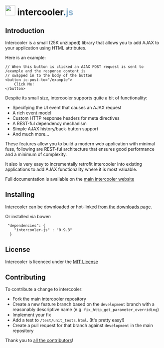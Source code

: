 <h1><img src="http://intercoolerjs.org/images/Intercooler_CMYK_noType_64.png" height="32px"> intercooler<span style="color: #26628E;">.</span><span style="color: #8EB3D0;">js</span></h1>

## Introduction

Intercooler is a small (25K unzipped) library that allows you to add AJAX to your application using
HTML attributes.

Here is an example:

    // When this button is clicked an AJAX POST request is sent to /example and the response content is
    // swapped in to the body of the button
    <button ic-post-to="/example">
        Click Me!
    </button>

Despite its small size, intercooler supports quite a bit of functionality:

* Specifying the UI event that causes an AJAX request
* A rich event model
* Custom HTTP response headers for meta directives
* A REST-ful dependency mechanism
* Simple AJAX history/back-button support
* And much more...

These features allow you to build a modern web application with minimal fuss, following are REST-ful architecture
that ensures good performance and a minimum of complexity.

It also is very easy to incrementally retrofit intercooler into existing applications to add AJAX functionality where
it is most valuable.

Full documentation is available on the [main intercooler website](http://intercoolerjs.org/)

## Installing

Intercooler can be downloaded or hot-linked [from the downloads page](http://intercoolerjs.org/download.html).

Or installed via bower:

     "dependencies": {
        "intercooler-js" : "0.9.3"
      }

## License

Intercooler is licenced under the [MIT License](https://raw.githubusercontent.com/LeadDyno/intercooler-js/master/LICENSE)

## Contributing

To contribute a change to intercooler:

* Fork the main intercooler repository
* Create a new feature branch based on the `development` branch with a reasonably descriptive name (e.g. `fix_http_get_parameter_overriding`)
* Implement your fix
* Add a test to `/test/unit_tests.html`.  (It's pretty easy!)
* Create a pull request for that branch against `development` in the main repository

Thank you to [all the contributors](https://github.com/LeadDyno/intercooler-js/graphs/contributors)!
